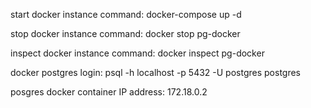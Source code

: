 start docker instance command:
docker-compose up -d

stop docker instance command:
docker stop pg-docker

inspect docker instance command:
docker inspect pg-docker

docker postgres login:
psql -h localhost -p 5432 -U postgres postgres

posgres docker container IP address: 172.18.0.2